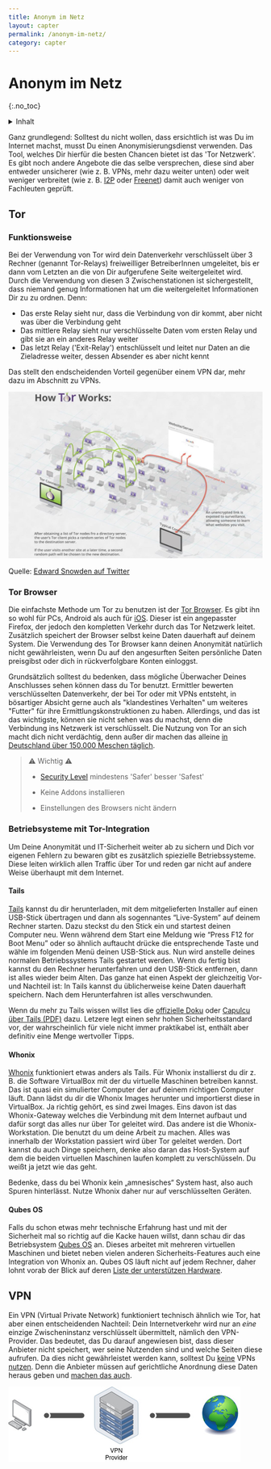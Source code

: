 ```yaml
---
title: Anonym im Netz
layout: capter
permalink: /anonym-im-netz/
category: capter
---
```

# Anonym im Netz
{:.no_toc}

<details markdown="block">
  <summary>
    Inhalt
  </summary>
* TOC
{:toc}
</details>

Ganz grundlegend: Solltest du nicht wollen, dass ersichtlich ist was Du im Internet machst, musst Du einen Anonymisierungsdienst verwenden. Das Tool, welches Dir hierfür die besten Chancen bietet ist das 'Tor Netzwerk'. Es gibt noch andere Angebote die das selbe versprechen, diese sind aber entweder unsicherer (wie z. B. VPNs, mehr dazu weiter unten) oder weit weniger verbreitet (wie z. B. [I2P](https://geti2p.net/de/) oder [Freenet](https://freenetproject.org/)) damit auch weniger von Fachleuten geprüft.

## Tor

### Funktionsweise

Bei der Verwendung von Tor wird dein Datenverkehr verschlüsselt über 3 Rechner (genannt Tor-Relays) freiweilliger BetreiberInnen umgeleitet, bis er dann vom Letzten an die von Dir aufgerufene Seite weitergeleitet wird. Durch die Verwendung von diesen 3 Zwischenstationen ist sichergestellt, dass niemand genug Informationen hat um die weitergeleitet Informationen Dir zu zu ordnen. Denn:

 - Das erste Relay sieht nur, dass die Verbindung von dir kommt, aber nicht was über die Verbindung geht
 - Das mittlere Relay sieht nur verschlüsselte Daten vom ersten Relay und gibt sie an ein anderes Relay weiter
 - Das letzt Relay  ('Exit-Relay') entschlüsselt und leitet nur Daten an die Zieladresse weiter, dessen Absender es aber nicht kennt

Das stellt den endscheidenden Vorteil gegenüber einem VPN dar, mehr dazu im Abschnitt zu VPNs. 

![](../assets/posts/howtorworks.jpg)

Quelle: [Edward Snowden auf Twitter](https://twitter.com/Snowden/status/653587720598626304)

### Tor Browser

Die einfachste Methode um Tor zu benutzen ist der [Tor Browser](https://www.torproject.org/). Es gibt ihn so wohl für PCs, Android als auch für [iOS](https://apps.apple.com/de/app/onion-browser/id519296448). Dieser ist ein angepasster Firefox, der jedoch den kompletten Verkehr durch das Tor Netzwerk leitet. Zusätzlich speichert der Browser selbst keine Daten dauerhaft auf deinem System. Die Verwendung des Tor Browser kann deinen Anonymität natürlich nicht gewährleisten, wenn Du auf den angesurften Seiten persönliche Daten preisgibst oder dich in rückverfolgbare Konten einloggst.

Grundsätzlich solltest du bedenken, dass mögliche Überwacher Deines Anschlusses sehen können dass du Tor benutzt. Ermittler bewerten verschlüsselten Datenverkehr, der bei Tor oder mit VPNs entsteht, in bösartiger Absicht gerne auch als "klandestines Verhalten" um weiteres "Futter" für ihre Ermittlungskonstruktionen zu haben. Allerdings, und das ist das wichtigste, können sie nicht sehen was du machst, denn die Verbindung ins Netzwerk ist verschlüsselt. Die Nutzung von Tor an sich macht dich nicht verdächtig, denn außer dir machen das alleine [in Deutschland über 150.000 Meschen täglich](https://metrics.torproject.org/userstats-relay-country.html?country=de&events=off).

> ⚠ Wichtig ⚠<br>
>
> - [Security Level](https://tb-manual.torproject.org/security-settings/) mindestens 'Safer' besser 'Safest'
>
> - Keine Addons installieren
>
> - Einstellungen des Browsers nicht ändern

### Betriebsysteme mit Tor-Integration

Um Deine Anonymität und IT-Sicherheit weiter ab zu sichern und Dich vor eigenen Fehlern zu bewaren gibt es zusätzlich spiezielle Betriebssysteme. Diese leiten wirklich allen Traffic über Tor und reden gar nicht auf andere Weise überhaupt mit dem Internet.

#### Tails

[Tails](https://tails.boum.org/) kannst du dir herunterladen, mit dem mitgelieferten Installer auf einen USB-Stick übertragen und dann als sogennantes “Live-System” auf deinem Rechner starten. Dazu steckst du den Stick ein und startest deinen Computer neu. Wenn während dem Start eine Meldung wie “Press F12 for Boot Menu” oder so ähnlich auftaucht drücke die entsprechende Taste und wähle im folgenden Menü deinen USB-Stick aus. Nun wird anstelle deines normalen Betriebssystems Tails gestartet werden. Wenn du fertig bist kannst du den Rechner herunterfahren und den USB-Stick entfernen, dann ist alles wieder beim Alten. Das ganze hat einen Aspekt der gleichzeitig Vor- und Nachteil ist: In Tails kannst du üblicherweise keine Daten dauerhaft speichern. Nach dem Herunterfahren ist alles verschwunden.

Wenn du mehr zu Tails wissen willst lies die [offizielle Doku](https://tails.boum.org/doc/index.de.html) oder [Capulcu über Tails (PDF)](https://capulcu.blackblogs.org/wp-content/uploads/sites/54/2019/01/Tails2019-01-27-A4.pdf) dazu. Letzere legt einen sehr hohen Sicherheitsstandard vor, der wahrscheinlich für viele nicht immer praktikabel ist, enthält aber definitiv eine Menge wertvoller Tipps.

#### Whonix

[Whonix](https://www.whonix.org/) funktioniert etwas anders als Tails. Für Whonix installierst du dir z. B. die Software VirtualBox mit der du virtuelle Maschinen betreiben kannst. Das ist quasi ein simulierter Computer der auf deinem richtigen Computer läuft. Dann lädst du dir die Whonix Images herunter und importierst diese in VirtualBox. Ja richtig gehört, es sind zwei Images. Eins davon ist das Whonix-Gateway welches die Verbindung mit dem Internet aufbaut und dafür sorgt das alles nur über Tor geleitet wird. Das andere ist die Whonix-Workstation. Die benutzt du um deine Arbeit zu machen. Alles was innerhalb der Workstation passiert wird über Tor geleitet werden. Dort kannst du auch Dinge speichern, denke also daran das Host-System auf dem die beiden virtuellen Maschinen laufen komplett zu verschlüsseln. Du weißt ja jetzt wie das geht. 

Bedenke, dass du bei Whonix kein „amnesisches“ System hast, also auch Spuren hinterlässt. Nutze Whonix daher nur auf verschlüsselten Geräten. 

#### Qubes OS

Falls du schon etwas mehr technische Erfahrung hast und mit der Sicherheit mal so richtig auf die Kacke hauen willst, dann schau dir das Betriebsystem [Qubes OS](https://www.qubes-os.org/) an. Dieses arbeitet mit mehreren virtuellen Maschinen und bietet neben vielen anderen Sicherheits-Features auch eine Integration von Whonix an. Qubes OS läuft nicht auf jedem Rechner, daher lohnt vorab der Blick auf deren [Liste der unterstützen Hardware](https://www.qubes-os.org/hcl/).

## VPN

Ein VPN (Virtual Private Network) funktioniert technisch ähnlich wie Tor, hat aber einen entscheidenden Nachteil: Dein Internetverkehr wird nur an _eine_ einzige Zwischeninstanz verschlüsselt übermittelt, nämlich den VPN-Provider. Das bedeutet, das Du darauf angewiesen bist, dass dieser Anbieter nicht speichert, wer seine Nutzenden sind und welche Seiten diese aufrufen. Da dies nicht gewährleistet werden kann, solltest Du [keine](https://gist.github.com/joepie91/5a9909939e6ce7d09e29) VPNs [nutzen](https://schub.wtf/blog/2019/04/08/very-precarious-narrative.html). Denn die Anbieter müssen auf gerichtliche Anordnung diese Daten heraus geben und [machen das auch](https://www.theregister.com/2011/09/26/hidemyass_lulzsec_controversy/).

![](../assets/posts/vpn.jpg)

